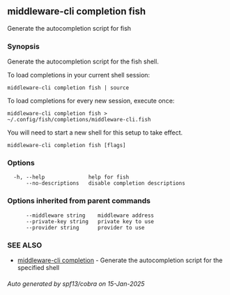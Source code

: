 ## middleware-cli completion fish

Generate the autocompletion script for fish

### Synopsis

Generate the autocompletion script for the fish shell.

To load completions in your current shell session:

	middleware-cli completion fish | source

To load completions for every new session, execute once:

	middleware-cli completion fish > ~/.config/fish/completions/middleware-cli.fish

You will need to start a new shell for this setup to take effect.


```
middleware-cli completion fish [flags]
```

### Options

```
  -h, --help              help for fish
      --no-descriptions   disable completion descriptions
```

### Options inherited from parent commands

```
      --middleware string    middleware address
      --private-key string   private key to use
      --provider string      provider to use
```

### SEE ALSO

* [middleware-cli completion](middleware-cli_completion.md)	 - Generate the autocompletion script for the specified shell

###### Auto generated by spf13/cobra on 15-Jan-2025
